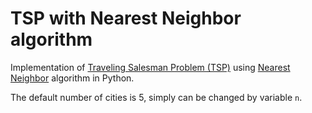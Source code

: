 # TSP with Nearest Neighbor algorithm

Implementation of [Traveling Salesman Problem (TSP)](https://en.wikipedia.org/wiki/Travelling_salesman_problem) using [Nearest Neighbor](https://en.wikipedia.org/wiki/Nearest_neighbour_algorithm) algorithm in Python.

The default number of cities is 5, simply can be changed by variable `n`.


